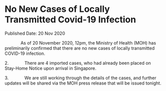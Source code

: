 <html>
    <meta http-equiv="Content-Type" content="text/html; charset=utf-8"/>
    <meta charset="utf-8"/>
    <title>No New Cases of Locally Transmitted Covid-19 Infection </title>
    <body><h1>No New Cases of Locally Transmitted Covid-19 Infection </h1>
    <p>Published Date: 20 Nov 2020</p> <p>&nbsp; &nbsp; &nbsp; &nbsp; &nbsp; &nbsp; &nbsp;As of 20 November 2020, 12pm, the Ministry of Health (MOH) has preliminarily confirmed that there are no new cases of locally transmitted COVID-19 infection.&nbsp;&nbsp;</p><p>2.&nbsp;&nbsp;&nbsp;&nbsp;&nbsp;&nbsp;&nbsp;&nbsp;&nbsp;&nbsp;&nbsp;&nbsp; There are 4 imported cases, who had already been placed on Stay-Home Notice upon arrival in Singapore.</p><p>3.&nbsp;&nbsp;&nbsp;&nbsp;&nbsp;&nbsp;&nbsp;&nbsp;&nbsp;&nbsp;&nbsp;&nbsp; We are still working through the details of the cases, and further updates will be shared via the MOH press release that will be issued tonight.</p></body>
</html>